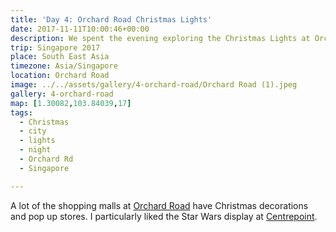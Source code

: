 ```yaml
---
title: 'Day 4: Orchard Road Christmas Lights'
date: 2017-11-11T10:00:46+00:00
description: We spent the evening exploring the Christmas Lights at Orchard Road with Christmas decorations and pop up stores.
trip: Singapore 2017
place: South East Asia
timezone: Asia/Singapore
location: Orchard Road
image: ../../assets/gallery/4-orchard-road/Orchard Road (1).jpeg
gallery: 4-orchard-road
map: [1.30082,103.84039,17]
tags:
  - Christmas
  - city
  - lights
  - night
  - Orchard Rd
  - Singapore

---
```

A lot of the shopping malls at [Orchard Road][1] have Christmas decorations and pop up stores. I particularly liked the Star Wars display at [Centrepoint][2].

 [1]: http://www.orchardroad.org
 [2]: http://www.thecentrepoint.com.sg